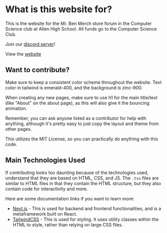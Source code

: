 # What is this website for?

This is the website for the Mr. Ben Merch store forum in the Computer Science club at Allen High School. All funds go to the Computer Science Club.

Join our [discord server](https://discord.gg/E8NzVDaAS9)!

View the [website](https://mr-bens-merch-store.vercel.app/)

## Want to contribute?

Make sure to keep a consistent color scheme throughout the website. Text color in tailwind is emerald-400, and the background is zinc-900.

When creating any new pages, make sure to use h1 for the main title/text (like "About" on the about page), as this will also give it the bouncing animation.

Remember, you can ask anyone listed as a contributor for help with anything, although it's pretty easy to just copy the layout and theme from other pages.

This utilizes the MIT License, so you can practically do anything with this code.

## Main Technologies Used

If contributing looks too daunting because of the technologies used, understand that they are based on HTML, CSS, and JS. The `.tsx` files are similar to HTML files in that they contain the HTML structure, but they also contain code for interactivity and more.

Here are some documentation links if you want to learn more:

-   [Next.js](https://nextjs.org) - This is used for backend and frontend functionalities, and is a metaframework built on React.
-   [TailwindCSS](https://tailwindcss.com) - This is used for styling. It uses utility classes within the HTML to style, rather than relying on large CSS files.
